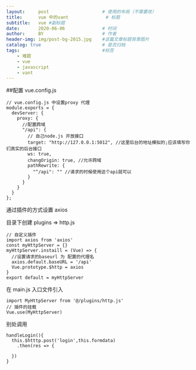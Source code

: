 ```yaml
---
layout:     post                    # 使用的布局（不需要改）
title:      vue 中的vant              # 标题 
subtitle:   vue #副标题
date:       2020-06-06              # 时间
author:     BY                      # 作者
header-img: img/post-bg-2015.jpg    #这篇文章标题背景图片
catalog: true                       # 是否归档
tags:                               #标签
    - 难题
    - vue
    - javascript
    - vant
---
```


##配置 vue.config.js

    // vue.config.js 中设置proxy 代理
    module.exports = {
      devServer: {
        proxy: {
          //配置跨域
          "/api": {
            // 自己node.js 开放接口
            target: "http://127.0.0.1:5012", //这里后台的地址模拟的;应该填写你们真实的后台接口
            ws: true,
            changOrigin: true, //允许跨域
            pathRewrite: {
              "^/api": "" //请求的时候使用这个api就可以
            }
          }
        }
      }
    };
    

通过插件的方式设置 axios

目录下创建 plugins => http.js

    // 自定义插件
    import axios from 'axios'
    const myHttpServer = {}
    myHttpServer.instaill = (Vue) => {
      //设置请求的baseurl 为 配置的代理名
      axios.default.baseURL = '/api'
      Vue.prototype.$http = axios
    }
    export default = myHttpServer

在 main.js 入口文件引入

    import MyHttpServer from '@/plugins/http.js'
    // 插件的挂载
    Vue.use(MyHttpServer)

别处调用

    handleLogin(){
      this.$htttp.post('login',this.formdata)
      	.then(res => {
        
      })
    }







